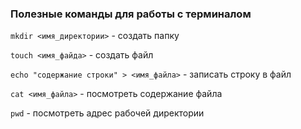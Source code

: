 ### Полезные команды для работы с терминалом
`mkdir <имя_директории>` - создать папку

`touch <имя_файда>` - создать файл

`echo "содержание строки" > <имя_файла>` - записать строку в файл

`cat <имя_файла>` - посмотреть содержание файла

`pwd` - посмотреть адрес рабочей директории